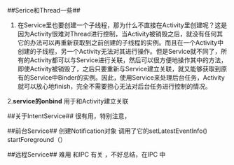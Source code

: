 ##Serice和Thread一些##
1. 在Service里也要创建一个子线程，那为什么不直接在Activity里创建呢？这是因为Activity很难对Thread进行控制，当Activity被销毁之后，就没有任何其它的办法可以再重新获取到之前创建的子线程的实例。而且在一个Activity中创建的子线程，另一个Activity无法对其进行操作。但是Service就不同了，所有的Activity都可以与Service进行关联，然后可以很方便地操作其中的方法，即使Activity被销毁了，之后只要重新与Service建立关联，就又能够获取到原有的Service中Binder的实例。因此，使用Service来处理后台任务，Activity就可以放心地finish，完全不需要担心无法对后台任务进行控制的情况。


2.**service的onbind**
用于和Activity建立关联

##关于IntentService##
很有用，特别注意，

##前台Service##
创建Notification对象
调用了它的setLatestEventInfo()
startForeground（）

##远程Service##
难用 和IPC 有关 ，不好总结，在IPC 中




